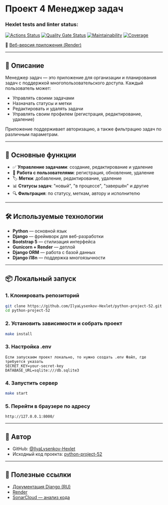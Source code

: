 # Проект 4 Менеджер задач

### Hexlet tests and linter status:

[![Actions Status](https://github.com/IlyaLysenkov-Hexlet/python-project-52/actions/workflows/hexlet-check.yml/badge.svg)](https://github.com/IlyaLysenkov-Hexlet/python-project-52/actions)
[![Quality Gate Status](https://sonarcloud.io/api/project_badges/measure?project=IlyaLysenkov-Hexlet_python-project-522&metric=alert_status)](https://sonarcloud.io/summary/new_code?id=IlyaLysenkov-Hexlet_python-project-522)
[![Maintainability](https://sonarcloud.io/api/project_badges/measure?project=IlyaLysenkov-Hexlet_python-project-522&metric=sqale_rating)](https://sonarcloud.io/summary/new_code?id=IlyaLysenkov-Hexlet_python-project-522)
[![Coverage](https://sonarcloud.io/api/project_badges/measure?project=IlyaLysenkov-Hexlet_python-project-522&metric=coverage)](https://sonarcloud.io/summary/new_code?id=IlyaLysenkov-Hexlet_python-project-522)

🔗 [Веб-версия приложения (Render)](https://python-project-52-02nk.onrender.com/)

---

## 📌 Описание

Менеджер задач — это приложение для организации и планирования задач с поддержкой многопользовательского доступа. Каждый пользователь может:

- Управлять своими задачами
- Назначать статусы и метки
- Редактировать и удалять задачи
- Управлять своим профилем (регистрация, редактирование, удаление)

Приложение поддерживает авторизацию, а также фильтрацию задач по различным параметрам.

---

## 🚀 Основные функции

- ✅ **Управление задачами**: создание, редактирование и удаление
- 👥 **Работа с пользователями**: регистрация, обновление, удаление
- 🏷️ **Метки**: добавление, редактирование, удаление
- 📊 **Статусы задач**: "новый", "в процессе", "завершён" и другие
- 🔍 **Фильтрация**: по статусу, меткам, автору и исполнителю

---

## 🛠️ Используемые технологии

- **Python** — основной язык
- **Django** — фреймворк для веб-разработки
- **Bootstrap 5** — стилизация интерфейса
- **Gunicorn + Render** — деплой
- **Django ORM** — работа с базой данных
- **Django i18n** — поддержка многоязычности

---

## 📦 Локальный запуск

### 1. Клонировать репозиторий

```bash
git clone https://github.com/IlyaLysenkov-Hexlet/python-project-52.git
cd python-project-52
```

### 2. Установить зависимости и собрать проект

```bash
make install
```
### 3. Настройка .env

```
Если запускаем проект локально, то нужно создать .env Файл, где требуется указать
SECRET_KEY=your-secret-key
DATABASE_URL=sqlite:///db.sqlite3
```

### 4. Запустить сервер

```bash
make start
```

### 5. Перейти в браузере по адресу

```
http://127.0.0.1:8000/
```

---

## 👤 Автор

- GitHub: [@IlyaLysenkov-Hexlet](https://github.com/IlyaLysenkov-Hexlet)
- Исходный код проекта: [python-project-52](https://github.com/IlyaLysenkov-Hexlet/python-project-52)

---

## 🔗 Полезные ссылки

- [Документация Django (RU)](https://docs.djangoproject.com/ru/)
- [Render](https://render.com)
- [SonarCloud — анализ кода](https://sonarcloud.io/summary/new_code?id=IlyaLysenkov-Hexlet_python-project-52)
